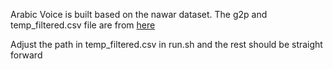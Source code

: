 Arabic Voice is built based on the nawar dataset. The g2p and temp_filtered.csv file are from [here](https://github.com/youssefsharief/arabic-tacotron-tts)

Adjust the path in temp_filtered.csv in run.sh and the rest should be straight forward
